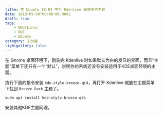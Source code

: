 ```yaml
---
title: 在 Ubuntu 18.04 中为 Kdenlive 安装黑色主题
date: 2019-09-09T00:00:00.000Z
draft: true
tags:
    - GNU/Linux
    - KDE
    - Ubuntu
category: 未分类
lightgallery: false
---
```


在 Gnome 桌面环境下，刚装完 Kdenlive 时如果默认为白的发丑的界面，而且“主题”菜单下还只有一个“默认”，说明你的系统还没有安装适用于KDE桌面环境的主题。

<!--more-->

执行下面的指令安装 `kde-style-breeze-qt4`，再打开 Kdenlive 就能在主题菜单下找到 `Breeze Dark` 主题了。

```shell
sudo apt install kde-style-breeze-qt4
```

安装其他KDE主题同理。
